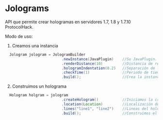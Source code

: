 # Jolograms

API que permite crear hologramas en servidores 1.7, 1.8 y 1.7.10 ProtocolHack.

Modo de uso:

1. Creamos una instancia

```java
  Jologram jologram = JologramBuilder
                          .newInstance(JavaPlugin)    //Su JavaPlugin.
                          .renderDistance(10)         //Distancia de renderizado (Fuera de esta el holograma desaparece).
                          .hologramIndentation(0.2)   //Separación de las lineas.
                          .checkTime(1)               //Periodo de tiempo en el que se revisara la distancia a los hologramas.
                          .build();                   //Crea la instancia.
```


2. Construimos un holograma
```java
  Hologram holgram = jologram
                          .createHologram()           //Iniciamos la creación del holograma
                          .location(Location)         //Localización del holograma
                          .lines("line1", "line2")    //Lineas del holograma
                          .build();                   //Construimos el holograma
```

